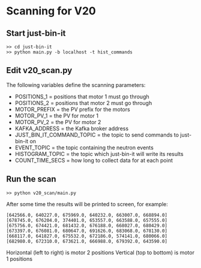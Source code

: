 # Scanning for V20

## Start just-bin-it

```
>> cd just-bin-it
>> python main.py -b localhost -t hist_commands
```

## Edit v20_scan.py

The following variables define the scanning parameters:

* POSITIONS_1 = positions that motor 1 must go through
* POSITIONS_2 = positions that motor 2 must go through
* MOTOR_PREFIX = the PV prefix for the motors
* MOTOR_PV_1 = the PV for motor 1
* MOTOR_PV_2 = the PV for motor 2
* KAFKA_ADDRESS = the Kafka broker address
* JUST_BIN_IT_COMMAND_TOPIC = the topic to send commands to just-bin-it on
* EVENT_TOPIC = the topic containing the neutron events
* HISTOGRAM_TOPIC = the topic which just-bin-it will write its results
* COUNT_TIME_SECS = how long to collect data for at each point

## Run the scan

```
>> python v20_scan/main.py
```

After some time the results will be printed to screen, for example:

```
[642566.0, 640227.0, 675969.0, 640232.0, 663007.0, 668894.0]
[678745.0, 676204.0, 374401.0, 653557.0, 663588.0, 657555.0]
[675756.0, 674421.0, 681432.0, 676188.0, 668027.0, 680429.0]
[673397.0, 676081.0, 680647.0, 691626.0, 683068.0, 678130.0]
[668117.0, 641827.0, 675532.0, 672186.0, 574141.0, 680066.0]
[682980.0, 672310.0, 673621.0, 666988.0, 679392.0, 643590.0]
```

Horizontal (left to right) is motor 2 positions
Vertical (top to bottom) is motor 1 positions

